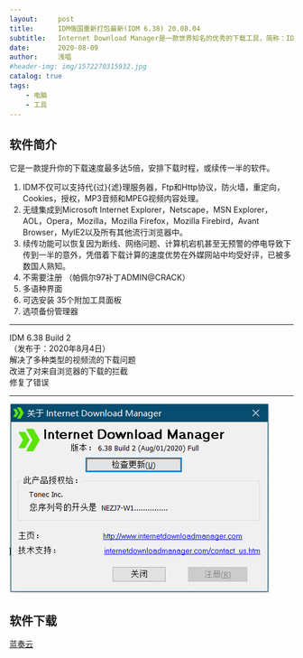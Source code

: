 ```yaml
---
layout:     post
title:      IDM俄国重新打包最新(IDM 6.38) 20.08.04
subtitle:   Internet Download Manager是一款世界知名的优秀的下载工具，简称：IDM。
date:       2020-08-09
author:     浅唱
#header-img: img/1572270315932.jpg
catalog: true
tags:
    - 电脑
    - 工具
---
```



## 软件简介
  它是一款提升你的下载速度最多达5倍，安排下载时程，或续传一半的软件。  
  1. IDM不仅可以支持代{过}{滤}理服务器，Ftp和Http协议，防火墙，重定向，Cookies，授权，MP3音频和MPEG视频内容处理。
  2. 无缝集成到Microsoft Internet Explorer，Netscape，MSN Explorer，AOL，Opera，Mozilla，Mozilla Firefox，Mozilla Firebird，Avant Browser，MyIE2以及所有其他流行浏览器中。
  3. 续传功能可以恢复因为断线、网络问题、计算机宕机甚至无预警的停电导致下传到一半的意外，凭借着下载计算的速度优势在外媒网站中均受好评，已被多数国人熟知。
  4. 不需要注册 （帕佩尔97补丁ADMIN@CRACK）
  5. 多语种界面
  6. 可选安装 35个附加工具面板
  7. 选项备份管理器
* * * * * * * * * * * * * * * * * * * * * * * * * * * * * * * * * * * * * * *  
IDM 6.38 Build 2  
（发布于：2020年8月4日）  
解决了多种类型的视频流的下载问题  
改进了对来自浏览器的下载的拦截  
修复了错误  
* * * * * * * * * * * * * * * * * * * * * * * * * * * * * * * * * * * * *  
![QQ拼音截图20200809012231.png](/img/QQ拼音截图20200809012231.png)  


## 软件下载

[蓝奏云](https://wwa.lanzoui.com/itl8Kffkf5a)  

